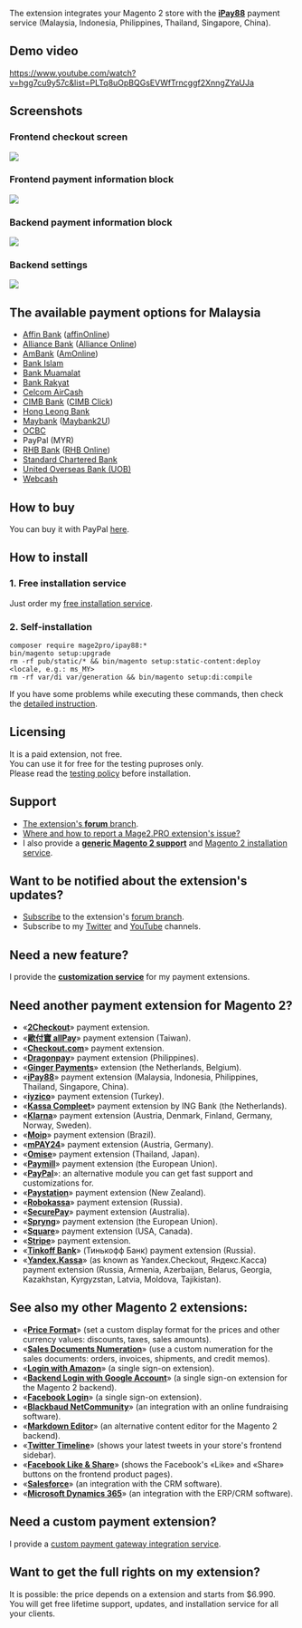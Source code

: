 The extension integrates your Magento 2 store with the **[iPay88](https://www.ipay88.com)** payment service (Malaysia, Indonesia, Philippines, Thailand, Singapore, China).

## Demo video
https://www.youtube.com/watch?v=hgg7cu9y57c&list=PLTq8uOpBQGsEVWfTrncggf2XnngZYaUJa

## Screenshots
### Frontend checkout screen
![](https://mage2.pro/uploads/default/original/2X/e/eac8a9a71e6fc4868890db9f74d084d47ff2912d.png)

### Frontend payment information block
![](https://mage2.pro/uploads/default/original/2X/7/7bf203b1b00c24c876ff38c28a48acbe888412d6.png)

### Backend payment information block
![](https://mage2.pro/uploads/default/original/2X/1/1dee0f99fb61c022e5ce5ab7b59df4287a15e224.png)

### Backend settings
![](https://mage2.pro/uploads/default/original/2X/4/4d40d08ae63979ba87948b3e415a2020ee4f9f76.png)

## The available payment options for Malaysia
- [Affin Bank](https://www.affinbank.com.my) ([affinOnline](http://www.affinonline.com))
- [Alliance Bank](http://www.alliancebank.com.my) ([Alliance Online](https://www.allianceonline.com.my))
- [AmBank](https://www.ambank.com.my) ([AmOnline](https://www.ambank.com.my/eng/online-banking))
- [Bank Islam](http://www.bankislam.com.my)
- [Bank Muamalat](http://www.muamalat.com.my)
- [Bank Rakyat](http://www.bankrakyat.com.my)
- [Celcom AirCash](https://aircash.celcom.com.my)
- [CIMB Bank](https://www.cimbbank.com.my) ([CIMB Click](https://www.cimbclicks.com.my))
- [Hong Leong Bank](https://www.hlb.com.my/main/)
- [Maybank](http://www.maybank.com) ([Maybank2U](http://www.maybank2u.com.my/))
- [OCBC](https://www.ocbc.com.my)
- PayPal (MYR)
- [RHB Bank](http://www.rhbgroup.com) ([RHB Online](https://logon.rhb.com.my/))
- [Standard Chartered Bank](https://www.sc.com/my)
- [United Overseas Bank (UOB)](http://www1.uob.com.my)
- [Webcash](https://www.webcash.com.my/pages/merchant/merchant-overview)

## How to buy
You can buy it with PayPal [here](https://mage2.pro/t/2775).  

## How to install
### 1. Free installation service
Just order my [free installation service](https://mage2.pro/t/3585).

### 2. Self-installation
```
composer require mage2pro/ipay88:*
bin/magento setup:upgrade
rm -rf pub/static/* && bin/magento setup:static-content:deploy <locale, e.g.: ms_MY>
rm -rf var/di var/generation && bin/magento setup:di:compile
```
If you have some problems while executing these commands, then check the [detailed instruction](https://mage2.pro/t/263).

## Licensing
It is a paid extension, not free.  
You can use it for free for the testing puproses only.  
Please read the [testing policy](https://mage2.pro/t/topic/2590) before installation.

## Support
- [The extension's **forum** branch](https://mage2.pro/c/extensions/ipay88).
- [Where and how to report a Mage2.PRO extension's issue?](https://mage2.pro/t/2034)
- I also provide a **[generic Magento 2 support](https://mage2.pro/t/topic/755)** and [Magento 2 installation service](https://mage2.pro/t/748).

## Want to be notified about the extension's updates?
- [Subscribe](https://mage2.pro/t/2540) to the extension's [forum branch](https://mage2.pro/c/extensions/ipay88).
- Subscribe to my [Twitter](https://twitter.com/mage2_pro) and [YouTube](https://www.youtube.com/channel/UCvlDAZuj01_b92pzRi69LeQ) channels.

## Need a new feature?
I provide the [**customization service**](https://mage2.pro/t/2020) for my payment extensions.

## Need another payment extension for Magento 2?

- «[**2Checkout**](https://mage2.pro/c/extensions/2checkout)» payment extension.
- «[**歐付寶 allPay**](https://mage2.pro/c/extensions/allpay)» payment extension (Taiwan).
- «[**Checkout.com**](https://mage2.pro/c/extensions/checkout-com)» payment extension.
- «[**Dragonpay**](https://mage2.pro/c/extensions/dragonpay)» payment extension (Philippines).
- «[**Ginger Payments**](https://mage2.pro/c/extensions/ginger-payments)» extension (the Netherlands, Belgium).
- «[**iPay88**](https://mage2.pro/c/extensions/ipay88)» payment extension (Malaysia, Indonesia, Philippines, Thailand, Singapore, China).
- «[**iyzico**](https://mage2.pro/c/extensions/iyzico)» payment extension (Turkey).
- «[**Kassa Compleet**](https://mage2.pro/c/extensions/kassa-compleet)» payment extension by ING Bank (the Netherlands).
- «[**Klarna**](https://mage2.pro/c/extensions/klarna)» payment extension (Austria, Denmark, Finland, Germany, Norway, Sweden).
- «[**Moip**](https://mage2.pro/c/extensions/moip)» payment extension (Brazil).
- «[**mPAY24**](https://mage2.pro/c/extensions/mpay24)» payment extension (Austria, Germany).
- «[**Omise**](https://mage2.pro/c/extensions/omise)» payment extension (Thailand, Japan).
- «[**Paymill**](https://mage2.pro/c/extensions/paymill)» payment extension (the European Union).
- «[**PayPal**](https://mage2.pro/c/extensions/paypal)»: an alternative module you can get fast support and customizations for.
- «[**Paystation**](https://mage2.pro/c/extensions/paystation)» payment extension (New Zealand).
- «[**Robokassa**](https://mage2.pro/c/extensions/robokassa)» payment extension (Russia).
- «[**SecurePay**](https://mage2.pro/c/extensions/securepay)» payment extension (Australia).
- «[**Spryng**](https://mage2.pro/c/extensions/spryng)» payment extension (the European Union).
- «[**Square**](https://mage2.pro/c/extensions/square)» payment extension (USA, Canada).
- «[**Stripe**](https://mage2.pro/c/extensions/stripe)» payment extension.
- «[**Tinkoff Bank**](https://mage2.pro/c/extensions/tinkoff)» (Тинькофф Банк) payment extension (Russia).
- «[**Yandex.Kassa**](https://mage2.pro/c/extensions/yandex-kassa)» (as known as Yandex.Checkout, Яндекс.Касса) payment extension (Russia, Armenia, Azerbaijan, Belarus, Georgia, Kazakhstan, Kyrgyzstan, Latvia, Moldova, Tajikistan).

## See also my other Magento 2 extensions:

- «[**Price Format**](https://mage2.pro/c/extensions/price-format)» (set a custom display format for the prices and other currency values: discounts, taxes, sales amounts).
- «[**Sales Documents Numeration**](https://mage2.pro/c/extensions/sales-documents-numeration)» (use a custom numeration for the sales documents: orders, invoices, shipments, and credit memos).
- «[**Login with Amazon**](https://mage2.pro/c/extensions/amazon-login)» (a single sign-on extension). 
- «[**Backend Login with Google Account**](https://mage2.pro/c/extensions/google-backend-login)» (a single sign-on extension for the Magento 2 backend). 
- «[**Facebook Login**](https://mage2.pro/c/extensions/facebook-login)» (a single sign-on extension).
- «[**Blackbaud NetCommunity**](https://mage2.pro/c/extensions/blackbaud-netcommunity)» (an integration with an online fundraising software).  
- «[**Markdown Editor**](https://mage2.pro/c/extensions/markdown)» (an alternative content editor for the Magento 2 backend).
- «[**Twitter Timeline**](https://mage2.pro/c/extensions/twitter-timeline)» (shows your latest tweets in your store's frontend sidebar).
- «[**Facebook Like & Share**](https://mage2.pro/c/extensions/facebook-like)» (shows the Facebook's «Like» and «Share» buttons on the frontend product pages).
- «[**Salesforce**](https://mage2.pro/c/extensions/salesforce)» (an integration with the CRM software).
- «[**Microsoft Dynamics 365**](https://mage2.pro/c/extensions/dynamics365)» (an integration with the ERP/CRM software).

## Need a custom payment extension?
I provide a [custom payment gateway integration service](https://mage2.pro/t/917).

## Want to get the full rights on my extension?
It is possible: the price depends on a extension and starts from $6.990.  
You will get free lifetime support, updates, and installation service for all your clients.


